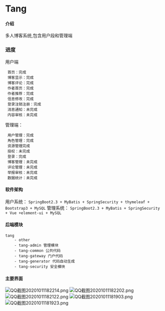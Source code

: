 # Tang

#### 介绍
多人博客系统,包含用户段和管理端

### 进度
用户端
```
 首页：完成
 博客显示：完成
 博客评论：完成
 作者首页：完成
 作者推荐：完成
 信息修改：完成
 登录注销注册：完成
 消息通知：未完成
 内容审核：未完成
```
管理端：
```$xslt
 用户管理：完成
 角色管理：完成
 资源管理完成
 授权：未完成
 登录：完成
 博客管理：未完成
 评论管理：未完成
 举报审核：未完成
 数据统计：未完成
```
#### 软件架构
用户系统： `SpringBoot2.3 + MyBatis + SpringSecurity + thymeleaf + Bootstrap3 + MySQL`
管理系统： `SpringBoot2.3 + MyBatis + SpringSecurity + Vue +element-ui + MySQL `
#### 后端模块
```
tang
    - other 
    - tang-admin 管理模块
    - tang-common 公共代码
    - tang-gateway 门户代码
    - tang-generator 代码自动生成
    - tang-security 安全模块
```
#### 主要界面

![](https://images.gitee.com/uploads/images/2020/1011/182328_c6fa13e2_1998317.png "QQ截图20201011182214.png")
![](https://images.gitee.com/uploads/images/2020/1011/182343_ebd7b3bf_1998317.png "QQ截图20201011182202.png")
![](https://images.gitee.com/uploads/images/2020/1011/182354_142d8374_1998317.png "QQ截图20201011182122.png")
![](https://images.gitee.com/uploads/images/2020/1011/182449_16230f9e_1998317.png "QQ截图20201011181903.png")
![](https://images.gitee.com/uploads/images/2020/1011/182501_0ed02e8e_1998317.png "QQ截图20201011181923.png")